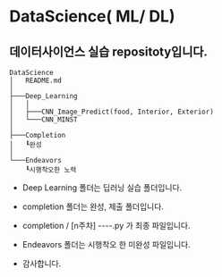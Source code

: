 # DataScience( ML/ DL)
## 데이터사이언스 실습 repositoty입니다.
```
DataScience
│   README.md
│    
├───Deep_Learning
│   │
│   ├───CNN_Image_Predict(food, Interior, Exterior)
│   └───CNN_MINST 
│
├───Completion
│   ┖완성
│
└───Endeavors
    ┖시행착오한 노력
```

- Deep Learning 폴더는 딥러닝 실습 폴더입니다.

- completion 폴더는 완성, 제출 폴더입니다.
- completion / [n주차] ----.py 가 최종 파일입니다.

- Endeavors 폴더는 시행착오 한 미완성 파일입니다.

- 감사합니다.

